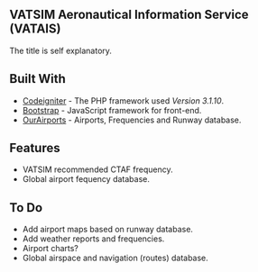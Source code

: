 ## VATSIM Aeronautical Information Service (VATAIS)

The title is self explanatory.

## Built With

* [Codeigniter](https://github.com/bcit-ci/CodeIgniter) - The PHP framework used *Version 3.1.10*.
* [Bootstrap](https://github.com/twbs/bootstrap) - JavaScript framework for front-end.
* [OurAirports](http://ourairports.com/data/) - Airports, Frequencies and Runway database.
## Features

* VATSIM recommended CTAF frequency.
* Global airport fequency database.

## To Do
* Add airport maps based on runway database.
* Add weather reports and frequencies.
* Airport charts?
* Global airspace and navigation (routes) database.


